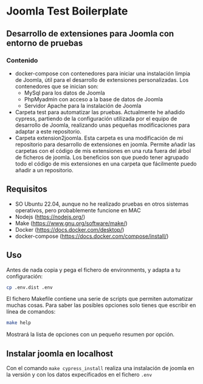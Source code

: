# Joomla Test Boilerplate

## Desarrollo de extensiones para Joomla con entorno de pruebas

### Contenido

- docker-compose con contenedores para iniciar una instalación limpia de Joomla, útil para el desarrollo de extensiones personalizadas. Los contenedores que se inician son:
    - MySql para los datos de Joomla
    - PhpMyadmin con acceso a la base de datos de Joomla
    - Servidor Apache para la instalación de Joomla
- Carpeta test para automatizar las pruebas. Actualmente he añadido cypress, partiendo de la configuración utilizada por el equipo de desarrollo de Joomla, realizando unas pequeñas modificaciones para adaptar a este repositorio.
- Carpeta extension2joomla. Esta carpeta es una modificación de mi repositorio para desarrollo de extensiones en joomla. Permite añadir las carpetas con el código de mis extensiones en una ruta fuera del árbol de ficheros de joomla. Los beneficios son que puedo tener agrupado todo el código de mis extensiones en una carpeta que fácilmente puedo añadir a un repositorio.

## Requisitos

- SO Ubuntu 22.04, aunque no he realizado pruebas en otros sistemas operativos, pero probablemente funcione en MAC
- Nodejs (https://nodejs.org/)
- Make (https://www.gnu.org/software/make/)
- Docker (https://docs.docker.com/desktop/)
- docker-compose (https://docs.docker.com/compose/install/)

## Uso

Antes de nada copia y pega el fichero de environments, y adapta a tu configuración:

```bash
cp .env.dist .env
```

El fichero Makefile contiene una serie de scripts que permiten automatizar muchas cosas. Para saber las posibles opciones solo tienes que escribir en línea de comandos:

```bash
make help
```

Mostrará la lista de opciones con un pequeño resumen por opción.

## Instalar joomla en localhost

Con el comando `make cypress_install` realiza una instalación de joomla en la versión y con los datos expecificados en el fichero `.env` 